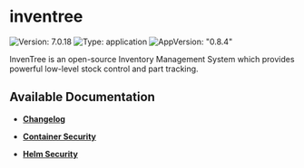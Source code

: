 # inventree

![Version: 7.0.18](https://img.shields.io/badge/Version-7.0.18-informational?style=flat-square) ![Type: application](https://img.shields.io/badge/Type-application-informational?style=flat-square) ![AppVersion: "0.8.4"](https://img.shields.io/badge/AppVersion-"0.8.4"-informational?style=flat-square)

InvenTree is an open-source Inventory Management System which provides powerful low-level stock control and part tracking.

## Available Documentation

- [**Changelog**](CHANGELOG)

- [**Container Security**](container-security)

- [**Helm Security**](helm-security)

